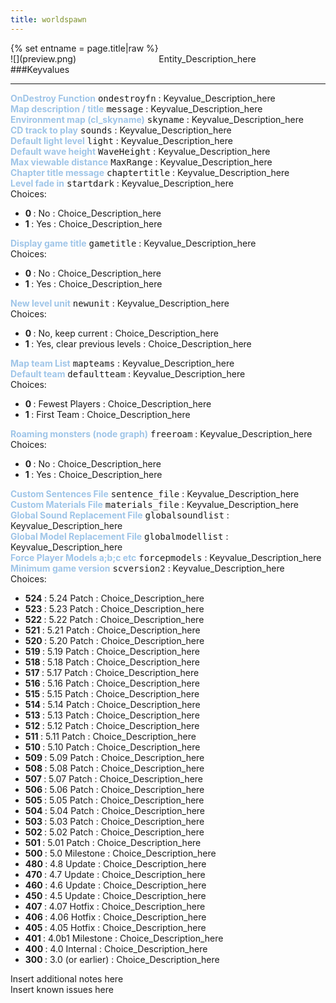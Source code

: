 ```yaml
---
title: worldspawn
---
```

<div>{% set entname = page.title|raw %}</div>
<div class="container previewimg">
<div class="columns">
<div class="imagepadding column col-auto" markdown="1">![](preview.png)</div>
<div class="column">Entity_Description_here</div>
</div>
</div>
###Keyvalues
<hr>
<div class="entityentry" markdown="1">
<span style="color:#9fc5e8;"><b>OnDestroy Function</b></span> <kbd  class="tooltip" data-tooltip="string">ondestroyfn</kbd> :
Keyvalue_Description_here
</div>
<div class="entityentry" markdown="1">
<span style="color:#9fc5e8;"><b>Map description / title</b></span> <kbd  class="tooltip" data-tooltip="string">message</kbd> :
Keyvalue_Description_here
</div>
<div class="entityentry" markdown="1">
<span style="color:#9fc5e8;"><b>Environment map (cl_skyname)</b></span> <kbd  class="tooltip" data-tooltip="string">skyname</kbd> :
Keyvalue_Description_here
</div>
<div class="entityentry" markdown="1">
<span style="color:#9fc5e8;"><b>CD track to play</b></span> <kbd  class="tooltip" data-tooltip="integer">sounds</kbd> :
Keyvalue_Description_here
</div>
<div class="entityentry" markdown="1">
<span style="color:#9fc5e8;"><b>Default light level</b></span> <kbd  class="tooltip" data-tooltip="integer">light</kbd> :
Keyvalue_Description_here
</div>
<div class="entityentry" markdown="1">
<span style="color:#9fc5e8;"><b>Default wave height</b></span> <kbd  class="tooltip" data-tooltip="string">WaveHeight</kbd> :
Keyvalue_Description_here
</div>
<div class="entityentry" markdown="1">
<span style="color:#9fc5e8;"><b>Max viewable distance</b></span> <kbd  class="tooltip" data-tooltip="string">MaxRange</kbd> :
Keyvalue_Description_here
</div>
<div class="entityentry" markdown="1">
<span style="color:#9fc5e8;"><b>Chapter title message</b></span> <kbd  class="tooltip" data-tooltip="string">chaptertitle</kbd> :
Keyvalue_Description_here
</div>
<div class="entityentry" markdown="1">
<span style="color:#9fc5e8;"><b>Level fade in</b></span> <kbd  class="tooltip" data-tooltip="choices">startdark</kbd> :
Keyvalue_Description_here
<div class="accordion">
<input type="checkbox" id="accordion-1" name="accordion-checkbox" hidden>
<label class="accordion-header" for="accordion-1">
<i class="icon icon-arrow-right mr-1"></i>
Choices:
</label>
<div class="accordion-body">
<ul>
<li><b>0 </b> : No : Choice_Description_here</li>
<li><b>1 </b> : Yes : Choice_Description_here</li>
</ul>
</div>
</div>
</div>
<div class="entityentry" markdown="1">
<span style="color:#9fc5e8;"><b>Display game title</b></span> <kbd  class="tooltip" data-tooltip="choices">gametitle</kbd> :
Keyvalue_Description_here
<div class="accordion">
<input type="checkbox" id="accordion-2" name="accordion-checkbox" hidden>
<label class="accordion-header" for="accordion-2">
<i class="icon icon-arrow-right mr-1"></i>
Choices:
</label>
<div class="accordion-body">
<ul>
<li><b>0 </b> : No : Choice_Description_here</li>
<li><b>1 </b> : Yes : Choice_Description_here</li>
</ul>
</div>
</div>
</div>
<div class="entityentry" markdown="1">
<span style="color:#9fc5e8;"><b>New level unit</b></span> <kbd  class="tooltip" data-tooltip="choices">newunit</kbd> :
Keyvalue_Description_here
<div class="accordion">
<input type="checkbox" id="accordion-3" name="accordion-checkbox" hidden>
<label class="accordion-header" for="accordion-3">
<i class="icon icon-arrow-right mr-1"></i>
Choices:
</label>
<div class="accordion-body">
<ul>
<li><b>0 </b> : No, keep current : Choice_Description_here</li>
<li><b>1 </b> : Yes, clear previous levels : Choice_Description_here</li>
</ul>
</div>
</div>
</div>
<div class="entityentry" markdown="1">
<span style="color:#9fc5e8;"><b>Map team List</b></span> <kbd  class="tooltip" data-tooltip="string">mapteams</kbd> :
Keyvalue_Description_here
</div>
<div class="entityentry" markdown="1">
<span style="color:#9fc5e8;"><b>Default team</b></span> <kbd  class="tooltip" data-tooltip="choices">defaultteam</kbd> :
Keyvalue_Description_here
<div class="accordion">
<input type="checkbox" id="accordion-4" name="accordion-checkbox" hidden>
<label class="accordion-header" for="accordion-4">
<i class="icon icon-arrow-right mr-1"></i>
Choices:
</label>
<div class="accordion-body">
<ul>
<li><b>0 </b> : Fewest Players : Choice_Description_here</li>
<li><b>1 </b> : First Team : Choice_Description_here</li>
</ul>
</div>
</div>
</div>
<div class="entityentry" markdown="1">
<span style="color:#9fc5e8;"><b>Roaming monsters (node graph)</b></span> <kbd  class="tooltip" data-tooltip="choices">freeroam</kbd> :
Keyvalue_Description_here
<div class="accordion">
<input type="checkbox" id="accordion-5" name="accordion-checkbox" hidden>
<label class="accordion-header" for="accordion-5">
<i class="icon icon-arrow-right mr-1"></i>
Choices:
</label>
<div class="accordion-body">
<ul>
<li><b>0 </b> : No : Choice_Description_here</li>
<li><b>1 </b> : Yes : Choice_Description_here</li>
</ul>
</div>
</div>
</div>
<div class="entityentry" markdown="1">
<span style="color:#9fc5e8;"><b>Custom Sentences File</b></span> <kbd  class="tooltip" data-tooltip="string">sentence_file</kbd> :
Keyvalue_Description_here
</div>
<div class="entityentry" markdown="1">
<span style="color:#9fc5e8;"><b>Custom Materials File</b></span> <kbd  class="tooltip" data-tooltip="string">materials_file</kbd> :
Keyvalue_Description_here
</div>
<div class="entityentry" markdown="1">
<span style="color:#9fc5e8;"><b>Global Sound Replacement File</b></span> <kbd  class="tooltip" data-tooltip="string">globalsoundlist</kbd> :
Keyvalue_Description_here
</div>
<div class="entityentry" markdown="1">
<span style="color:#9fc5e8;"><b>Global Model Replacement File</b></span> <kbd  class="tooltip" data-tooltip="string">globalmodellist</kbd> :
Keyvalue_Description_here
</div>
<div class="entityentry" markdown="1">
<span style="color:#9fc5e8;"><b>Force Player Models a;b;c etc</b></span> <kbd  class="tooltip" data-tooltip="string">forcepmodels</kbd> :
Keyvalue_Description_here
</div>
<div class="entityentry" markdown="1">
<span style="color:#9fc5e8;"><b>Minimum game version</b></span> <kbd  class="tooltip" data-tooltip="choices">scversion2</kbd> :
Keyvalue_Description_here
<div class="accordion">
<input type="checkbox" id="accordion-6" name="accordion-checkbox" hidden>
<label class="accordion-header" for="accordion-6">
<i class="icon icon-arrow-right mr-1"></i>
Choices:
</label>
<div class="accordion-body">
<ul>
<li><b>524 </b> : 5.24 Patch : Choice_Description_here</li>
<li><b>523 </b> : 5.23 Patch : Choice_Description_here</li>
<li><b>522 </b> : 5.22 Patch : Choice_Description_here</li>
<li><b>521 </b> : 5.21 Patch : Choice_Description_here</li>
<li><b>520 </b> : 5.20 Patch : Choice_Description_here</li>
<li><b>519 </b> : 5.19 Patch : Choice_Description_here</li>
<li><b>518 </b> : 5.18 Patch : Choice_Description_here</li>
<li><b>517 </b> : 5.17 Patch : Choice_Description_here</li>
<li><b>516 </b> : 5.16 Patch : Choice_Description_here</li>
<li><b>515 </b> : 5.15 Patch : Choice_Description_here</li>
<li><b>514 </b> : 5.14 Patch : Choice_Description_here</li>
<li><b>513 </b> : 5.13 Patch : Choice_Description_here</li>
<li><b>512 </b> : 5.12 Patch : Choice_Description_here</li>
<li><b>511 </b> : 5.11 Patch : Choice_Description_here</li>
<li><b>510 </b> : 5.10 Patch : Choice_Description_here</li>
<li><b>509 </b> : 5.09 Patch : Choice_Description_here</li>
<li><b>508 </b> : 5.08 Patch : Choice_Description_here</li>
<li><b>507 </b> : 5.07 Patch : Choice_Description_here</li>
<li><b>506 </b> : 5.06 Patch : Choice_Description_here</li>
<li><b>505 </b> : 5.05 Patch : Choice_Description_here</li>
<li><b>504 </b> : 5.04 Patch : Choice_Description_here</li>
<li><b>503 </b> : 5.03 Patch : Choice_Description_here</li>
<li><b>502 </b> : 5.02 Patch : Choice_Description_here</li>
<li><b>501 </b> : 5.01 Patch : Choice_Description_here</li>
<li><b>500 </b> : 5.0 Milestone : Choice_Description_here</li>
<li><b>480 </b> : 4.8 Update : Choice_Description_here</li>
<li><b>470 </b> : 4.7 Update : Choice_Description_here</li>
<li><b>460 </b> : 4.6 Update : Choice_Description_here</li>
<li><b>450 </b> : 4.5 Update : Choice_Description_here</li>
<li><b>407 </b> : 4.07 Hotfix : Choice_Description_here</li>
<li><b>406 </b> : 4.06 Hotfix : Choice_Description_here</li>
<li><b>405 </b> : 4.05 Hotfix : Choice_Description_here</li>
<li><b>401 </b> : 4.0b1 Milestone : Choice_Description_here</li>
<li><b>400 </b> : 4.0 Internal : Choice_Description_here</li>
<li><b>300 </b> : 3.0 (or earlier) : Choice_Description_here</li>
</ul>
</div>
</div>
</div>
<div class="notices blue">Insert additional notes here</div>
<div class="notices red">Insert known issues here</div>
